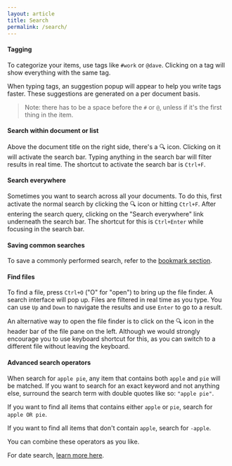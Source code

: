 ```yaml
---
layout: article
title: Search
permalink: /search/
---
```


#### Tagging

To categorize your items, use tags like `#work` or `@dave`. Clicking on a tag will show everything with the same tag.

When typing tags, an suggestion popup will appear to help you write tags faster. These suggestions are generated on a per document basis.

> Note: there has to be a space before the `#` or `@`, unless if it's the first thing in the item.

#### Search within document or list

Above the document title on the right side, there's a 🔍 icon. Clicking on it will activate the search bar. Typing anything in the search bar will filter results in real time. The shortcut to activate the search bar is `Ctrl+F`.

#### Search everywhere

Sometimes you want to search across all your documents. To do this, first activate the normal search by clicking the 🔍 icon or hitting `Ctrl+F`. After entering the search query, clicking on the "Search everywhere" link underneath the search bar. The shortcut for this is `Ctrl+Enter` while focusing in the search bar.

#### Saving common searches

To save a commonly performed search, refer to the [bookmark section](../bookmarks/#bookmarking-search-results).

#### Find files

To find a file, press `Ctrl+O` ("O" for "open") to bring up the file finder. A search interface will pop up. Files are filtered in real time as you type. You can use `Up` and `Down` to navigate the results and use `Enter` to go to a result.

An alternative way to open the file finder is to click on the 🔍 icon in the header bar of the file pane on the left. Although we would strongly encourage you to use keyboard shortcut for this, as you can switch to a different file without leaving the keyboard.

#### Advanced search operators

When search for `apple pie`, any item that contains both `apple` and `pie` will be matched. If you want to search for an exact keyword and not anything else, surround the search term with double quotes like so: `"apple pie"`.

If you want to find all items that contains either `apple` or `pie`, search for `apple OR pie`.

If you want to find all items that don't contain `apple`, search for `-apple`.

You can combine these operators as you like.

For date search, [learn more here](../date/#searching-for-dates).